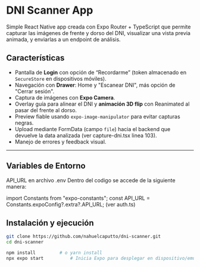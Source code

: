 # DNI Scanner App

Simple React Native app creada con Expo Router + TypeScript que permite capturar las imágenes de frente y dorso del DNI, visualizar una vista previa animada, y enviarlas a un endpoint de análisis.

## Características

- Pantalla de **Login** con opción de “Recordarme” (token almacenado en `SecureStore` en dispositivos móviles).
- Navegación con **Drawer**: Home y "Escanear DNI", más opción de "Cerrar sesión".
- Captura de imágenes con **Expo Camera**.
- Overlay guía para alinear el DNI y **animación 3D flip** con Reanimated al pasar del frente al dorso.
- Preview fiable usando `expo-image-manipulator` para evitar capturas negras.
- Upload mediante FormData (campo `file`) hacia el backend que devuelve la data analizada (ver capture-dni.tsx linea 103).
- Manejo de errores y feedback visual.

---

## Variables de Entorno

API_URL en archivo .env
Dentro del codigo se accede de la siguiente manera:

import Constants from "expo-constants";
const API_URL = Constants.expoConfig?.extra?.API_URL;
(ver auth.ts)

## Instalación y ejecución

```bash
git clone https://github.com/nahuelcaputto/dni-scanner.git
cd dni-scanner

npm install         # o yarn install
npx expo start          # Inicia Expo para desplegar en dispositivo/emulador
```
